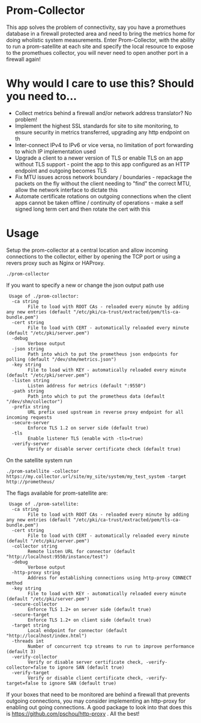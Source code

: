 # Prom-Collector
This app solves the problem of connectivity, say you have a promethues database in a firewall protected area and need to bring the metrics home for doing wholistic system measurements.  Enter Prom-Collector, with the ability to run a prom-satellite at each site and specify the local resource to expose to the promethues collector, you will never need to open another port in a firewall again!

# Why would I care to use this?  Should you need to...
* Collect metrics behind a firewall and/or network address translator?  No problem!
* Implement the highest SSL standards for site to site monitoring, to ensure security in metrics transferred, upgrading any http endpoint on th
* Inter-connect IPv4 to IPv6 or vice versa, no limitation of port forwarding to which IP implementation used
* Upgrade a client to a newer version of TLS or enable TLS on an app without TLS support - point the app to this app configured as an HTTP endpoint and outgoing becomes TLS
* Fix MTU issues across network boundary / boundaries - repackage the packets on the fly without the client needing to "find" the correct MTU, allow the network interface to dictate this
* Automate certificate rotations on outgoing connections when the client apps cannot be taken offline / continuity of operations - make a self signed long term cert and then rotate the cert with this

# Usage
Setup the prom-collector at a central location and allow incoming connections to the collector, either by opening the TCP port or using a revers proxy such as Nginx or HAProxy.
```
./prom-collector
```

If you want to specify a new or change the json output path use
```
 Usage of ./prom-collector:
  -ca string
        File to load with ROOT CAs - reloaded every minute by adding any new entries (default "/etc/pki/ca-trust/extracted/pem/tls-ca-bundle.pem")
  -cert string
        File to load with CERT - automatically reloaded every minute (default "/etc/pki/server.pem")
  -debug
        Verbose output
  -json string
        Path into which to put the prometheus json endpoints for polling (default "/dev/shm/metrics.json")
  -key string
        File to load with KEY - automatically reloaded every minute (default "/etc/pki/server.pem")
  -listen string
        Listen address for metrics (default ":9550")
  -path string
        Path into which to put the prometheus data (default "/dev/shm/collector")
  -prefix string
        URL prefix used upstream in reverse proxy endpoint for all incoming requests
  -secure-server
        Enforce TLS 1.2 on server side (default true)
  -tls
        Enable listener TLS (enable with -tls=true)
  -verify-server
        Verify or disable server certificate check (default true)
```

On the satellite system run
```
./prom-satellite -collector https://my.collector.url/site/my_site/system/my_test_system -target http://prometheus/
```

The flags available for prom-satellite are:
```
 Usage of ./prom-satellite:
  -ca string
        File to load with ROOT CAs - reloaded every minute by adding any new entries (default "/etc/pki/ca-trust/extracted/pem/tls-ca-bundle.pem")
  -cert string
        File to load with CERT - automatically reloaded every minute (default "/etc/pki/server.pem")
  -collector string
        Remote listen URL for connector (default "http://localhost:9550/instance/test")
  -debug
        Verbose output
  -http-proxy string
        Address for establishing connections using http-proxy CONNECT method
  -key string
        File to load with KEY - automatically reloaded every minute (default "/etc/pki/server.pem")
  -secure-collector
        Enforce TLS 1.2+ on server side (default true)
  -secure-target
        Enforce TLS 1.2+ on client side (default true)
  -target string
        Local endpoint for connector (default "http://localhost/index.html")
  -threads int
        Number of concurrent tcp streams to run to improve performance (default 3)
  -verify-collector
        Verify or disable server certificate check, -verify-collector=false to ignore SAN (default true)
  -verify-target
        Verify or disable client certificate check, -verify-target=false to ignore SAN (default true)
```

If your boxes that need to be monitored are behind a firewall that prevents outgoing connections, you may consider implementing an http-proxy for enabling out going connections.  A good package to look into that does this is https://github.com/pschou/http-proxy .  All the best!

